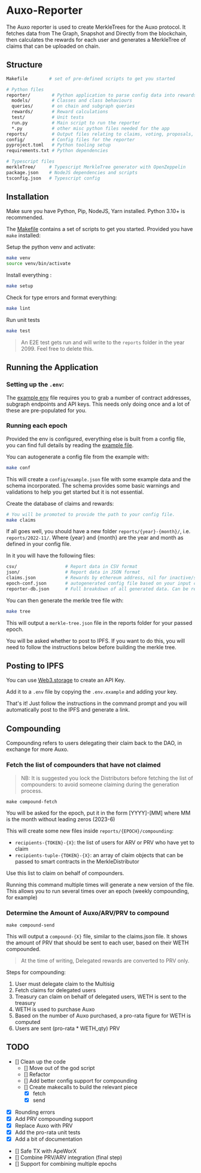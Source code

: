 # Auxo-Reporter

The Auxo reporter is used to create MerkleTrees for the Auxo protocol.
It fetches data from The Graph, Snapshot and Directly from the blockchain, then calculates the rewards for each user and generates a MerkleTree of claims that can be uploaded on chain.

## Structure

```sh
Makefile        # set of pre-defined scripts to get you started

# Python files
reporter/        # Python application to parse config data into rewards database
  models/        # Classes and class behaviours
  queries/       # on chain and subgraph queries
  rewards/       # Reward calculations
  test/          # Unit tests
  run.py         # Main script to run the reporter
  *.py           # other misc python files needed for the app
reports/         # Output files relating to claims, voting, proposals, rewards and the final tree
config/          # Config files for the reporter
pyproject.toml   # Python tooling setup
requirements.txt # Python dependencies

# Typescript files
merkleTree/     # Typescript MerkleTree generator with OpenZeppelin
package.json    # NodeJS dependencies and scripts
tsconfig.json   # Typescript config
```

## Installation

Make sure you have Python, Pip, NodeJS, Yarn installed. Python 3.10+ is recommended.

The [Makefile](./Makefile) contains a set of scripts to get you started. Provided you have `make` installed:

Setup the python venv and activate:

```sh
make venv
source venv/bin/activate
```

Install everything :

```sh
make setup
```

Check for type errors and format everything:

```sh
make lint
```

Run unit tests

```sh
make test
```

> An E2E test gets run and will write to the `reports` folder in the year 2099. Feel free to delete this.

## Running the Application

### Setting up the `.env`:

The [example env](.env.example) file requires you to grab a number of contract addresses, subgraph endpoints and API keys. This needs only doing once and a lot of these are pre-populated for you.

### Running each epoch

Provided the env is configured, everything else is built from a config file, you can find full details by reading the [example file](./config/example.jsonc).

You can autogenerate a config file from the example with:

```sh
make conf
```

This will create a `config/example.json` file with some example data and the schema incorporated. The schema provides some basic warnings and validations to help you get started but it is not essential.

Create the database of claims and rewards:

```sh
# You will be promoted to provide the path to your config file.
make claims
```

If all goes well, you should have a new folder `reports/{year}-{month}/`, i.e. `reports/2022-11/`. Where {year} and {month} are the year and month as defined in your config file.

In it you will have the following files:

```sh
csv/                  # Report data in CSV format
json/                 # Report data in JSON format
claims.json           # Rewards by ethereum address, nil for inactive/slashed users
epoch-conf.json       # autogenerated config file based on your input config file
reporter-db.json      # Full breakdown of all generated data. Can be readable by TinyDB
```

You can then generate the merkle tree file with:

```sh
make tree
```

This will output a `merkle-tree.json` file in the reports folder for your passed epoch.

You will be asked whether to post to IPFS. If you want to do this, you will need to follow the instructions below before building the merkle tree.

## Posting to IPFS

You can use [Web3.storage](https://web3.storage/tokens/) to create an API Key.

Add it to a `.env` file by copying the `.env.example` and adding your key.

That's it! Just follow the instructions in the command prompt and you will automatically post to the IPFS and generate a link.

## Compounding

Compounding refers to users delegating their claim back to the DAO, in exchange for more Auxo. 

### Fetch the list of compounders that have not claimed

> NB: It is suggested you lock the Distributors before fetching the list of compounders: to avoid someone claiming during the generation process.

```
make compound-fetch
```
You will be asked for the epoch, put it in the form [YYYY]-[MM] where MM is the month without leading zeros (2023-6)

This will create some new files inside `reports/{EPOCH}/compounding`:
- `recipients-{TOKEN}-{X}`: the list of users for ARV or PRV who have yet to claim
- `recipients-tuple-{TOKEN}-{X}`: an array of claim objects that can be passed to smart contracts in the MerkleDistributor

Use this list to claim on behalf of compounders.

Running this command multiple times will generate a new version of the file. This allows you to run several times over an epoch (weekly compounding, for example)

### Determine the Amount of Auxo/ARV/PRV to compound

```
make compound-send
```
This will output a `compound-{X}` file, similar to the claims.json file. It shows the amount of PRV that should be sent to each user, based on their WETH compounded.

> At the time of writing, Delegated rewards are converted to PRV only.

Steps for compounding:

1. User must delegate claim to the Multisig
2. Fetch claims for delegated users
3. Treasury can claim on behalf of delegated users, WETH is sent to the treasury
4. WETH is used to purchase Auxo
5. Based on the number of Auxo purchased, a pro-rata figure for WETH is computed
6. Users are sent (pro-rata * WETH_qty) PRV

## TODO

- [] Clean up the code
    - [] Move out of the god script
    - [] Refactor
    - [] Add better config support for compounding
    - [] Create makecalls to build the relevant piece
        - [x] fetch
        - [x] send
- [x] Rounding errors
- [x] Add PRV compounding support
- [x] Replace Auxo with PRV
- [x] Add the pro-rata unit tests
- [x] Add a bit of documentation
- [] Safe TX with ApeWorX
- [] Combine PRV/ARV integration (final step)
- [] Support for combining multiple epochs
